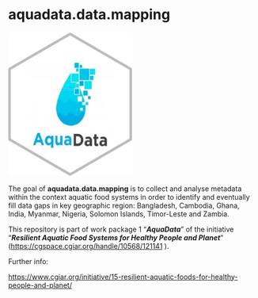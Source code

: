 
<!-- README.md is generated from README.Rmd. Please edit that file -->

# aquadata.data.mapping

<!-- badges: start -->
<!-- badges: end -->

<img src="inst/images/aquadata_lg_sticker.png" width="250" />

The goal of **aquadata.data.mapping** is to collect and analyse metadata
within the context aquatic food systems in order to identify and
eventually fill data gaps in key geographic region: Bangladesh,
Cambodia, Ghana, India, Myanmar, Nigeria, Solomon Islands, Timor-Leste
and Zambia.

This repository is part of work package 1 “***AquaData***” of the
initiative “***Resilient Aquatic Food Systems for Healthy People and
Planet***” (<https://cgspace.cgiar.org/handle/10568/121141> ).

Further info:

<https://www.cgiar.org/initiative/15-resilient-aquatic-foods-for-healthy-people-and-planet/>
